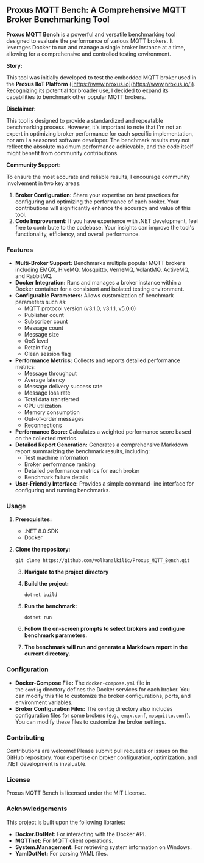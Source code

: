 Proxus MQTT Bench: A Comprehensive MQTT Broker Benchmarking Tool
----------------------------------------------------------------

**Proxus MQTT Bench** is a powerful and versatile benchmarking tool designed to evaluate the performance of various MQTT brokers. It leverages Docker to run and manage a single broker instance at a time, allowing for a comprehensive and controlled testing environment.

**Story:**

This tool was initially developed to test the embedded MQTT broker used in the **Proxus IIoT Platform** ([https://www.proxus.io](https://www.proxus.io/)). Recognizing its potential for broader use, I decided to expand its capabilities to benchmark other popular MQTT brokers.

**Disclaimer:**

This tool is designed to provide a standardized and repeatable benchmarking process. However, it's important to note that I'm not an expert in optimizing broker performance for each specific implementation, nor am I a seasoned software developer. The benchmark results may not reflect the absolute maximum performance achievable, and the code itself might benefit from community contributions.

**Community Support:**

To ensure the most accurate and reliable results, I encourage community involvement in two key areas:

1. **Broker Configuration:** Share your expertise on best practices for configuring and optimizing the performance of each broker. Your contributions will significantly enhance the accuracy and value of this tool.
2. **Code Improvement:** If you have experience with .NET development, feel free to contribute to the codebase. Your insights can improve the tool's functionality, efficiency, and overall performance.

### Features

- **Multi-Broker Support:** Benchmarks multiple popular MQTT brokers including EMQX, HiveMQ, Mosquitto, VerneMQ, VolantMQ, ActiveMQ, and RabbitMQ.
- **Docker Integration:** Runs and manages a broker instance within a Docker container for a consistent and isolated testing environment.
- **Configurable Parameters:** Allows customization of benchmark parameters such as:
  - MQTT protocol version (v3.1.0, v3.1.1, v5.0.0)
  - Publisher count
  - Subscriber count
  - Message count
  - Message size
  - QoS level
  - Retain flag
  - Clean session flag
- **Performance Metrics:** Collects and reports detailed performance metrics:
  - Message throughput
  - Average latency
  - Message delivery success rate
  - Message loss rate
  - Total data transferred
  - CPU utilization
  - Memory consumption
  - Out-of-order messages
  - Reconnections
- **Performance Score:** Calculates a weighted performance score based on the collected metrics.
- **Detailed Report Generation:** Generates a comprehensive Markdown report summarizing the benchmark results, including:
  - Test machine information
  - Broker performance ranking
  - Detailed performance metrics for each broker
  - Benchmark failure details
- **User-Friendly Interface:** Provides a simple command-line interface for configuring and running benchmarks.

### Usage

1. **Prerequisites:**

   - .NET 8.0 SDK
   - Docker
2. **Clone the repository:**

   ```
   git clone https://github.com/volkanalkilic/Proxus_MQTT_Bench.git
   ```

   3. **Navigate to the project directory**
   4. **Build the project:**

      ```
      dotnet build
      ```
   5. **Run the benchmark:**

      ```
      dotnet run
      ```
   6. **Follow the on-screen prompts to select brokers and configure benchmark parameters.**
   7. **The benchmark will run and generate a Markdown report in the current directory.**

### Configuration

- **Docker-Compose File:** The `docker-compose.yml` file in the `config` directory defines the Docker services for each broker. You can modify this file to customize the broker configurations, ports, and environment variables.
- **Broker Configuration Files:** The `config` directory also includes configuration files for some brokers (e.g., `emqx.conf`, `mosquitto.conf`). You can modify these files to customize the broker settings.

### Contributing

Contributions are welcome! Please submit pull requests or issues on the GitHub repository. Your expertise on broker configuration, optimization, and .NET development is invaluable.

### License

Proxus MQTT Bench is licensed under the MIT License.

### Acknowledgements

This project is built upon the following libraries:

- **Docker.DotNet:** For interacting with the Docker API.
- **MQTTnet:** For MQTT client operations.
- **System.Management:** For retrieving system information on Windows.
- **YamlDotNet:** For parsing YAML files.
